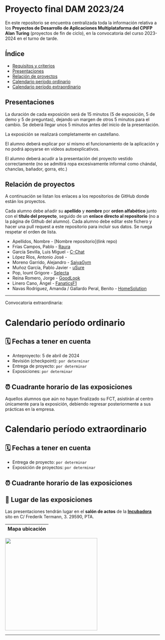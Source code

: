 # Proyecto final DAM 2023/24

En este repositorio se encuentra centralizada toda la información relativa a los **Proyectos de Desarrollo de Aplicaciones Multiplataforma del CPIFP Alan Turing** (proyectos de fin de ciclo), en la convocatoria del curso 2023-2024 en el turno de tarde.

## Índice

* [Requisitos y criterios](/criterios/generales.md)
* [Presentaciones](#presentaciones)
* [Relación de proyectos](#relación-de-proyectos)
* [Calendario período ordinario](#calendario-período-ordinario)
* [Calendario período extraordinario](#calendario-período-extraordinario)

## Presentaciones

La duración de cada exposición será de 15 minutos (5 de exposición, 5 de demo y 5 de preguntas), dejando un margen de otros 5 minutos para el cambio. Se deberá llegar unos 5 minutos antes del inicio de la presentación. 

La exposición se realizará completamente en castellano.

El alumno deberá explicar por sí mismo el funcionamiento de la aplicación y no podrá apoyarse en vídeos autoexplicativos.

El alumno deberá acudir a la presentación del proyecto vestido correctamente (no se admitirá ropa excesivamente informal como chándal, chanclas, bañador, gorra, etc.)

## Relación de proyectos

A continuación se listan los enlaces a los repositorios de GitHub donde están los proyectos. 

Cada alumno debe añadir su **apellido** y **nombre** por **orden alfabético** junto con el **título del proyecto**, seguido de un **enlace directo al repositorio** (no a la página de Github del alumno). 
Cada alumno debe editar este fichero y hacer una pull request a este repositorio para incluir sus datos. Se ruega respetar el orden de lista.

* Apellidos, Nombre - [Nombre repositorio](link repo)
* Frías Campos, Pablo - [Raura](https://github.com/PabloFriasCampos/Raura)
* García Sevilla, Luis Miguel - [C-Chat](https://github.com/LuisM0112/C-Chat)
* López Ríos, Antonio José - []()
* Moreno Garrido, Alejandro - [SaiyaGym](https://github.com/AMorGar/SaiyaGym)
* Muñoz García, Pablo Javier - [uSure](https://github.com/PabloJavier22/TFG_uSure-)
* Pop, Iount Grigore - [Selecta](https://github.com/popionut/Selecta)
* Reina Romero, Jorge - [GoodLook](https://github.com/JorgeReina/GoodLook)
* Linero Cano, Ángel - [FanaticsF1](https://github.com/Angelinero48/FANATICSF1)
* Navas Rodríguez, Amanda / Gallardo Peral, Benito - [HomeSolution](https://github.com/AmandaCode1/HomeSolution)
----------------------------------
Convocatoria extraordinaria:

# Calendario período ordinario

## 🗓️ Fechas a tener en cuenta
* Anteproyecto: 5 de abril de 2024
* Revisión (checkpoint): `por determinar`
* Entrega de proyecto: `por determinar`
* Exposiciones: `por determinar`

## ⏰ Cuadrante horario de las exposiciones

Aquellos alumnos que aún no hayan finalizado su FCT, asistirán al centro únicamente para la exposición, debiendo regresar posteriormente a sus prácticas en la empresa.


# Calendario período extraordinario

##  🗓️ Fechas a tener en cuenta 
* Entrega de proyecto: `por determinar`
* Exposición de proyectos: `por determinar`

## ⏰ Cuadrante horario de las exposiciones


## :school: Lugar de las exposiciones
Las presentaciones tendrán lugar en el **salón de actos** de la [**Incubadora**](https://goo.gl/maps/VGMpWnnpCZJQbP21A) sito en C/ Frederik Termann, 3. 29590, PTA.

Mapa ubicación             | 
:-------------------------:|
<a href="https://goo.gl/maps/VGMpWnnpCZJQbP21A" target="_blank">
  <img src="https://github.com/IESCampanillas/proyectos-dam-2021/blob/master/IESCFP_mapa_ubicacion.png" width="300" />
</a>




<hr>
